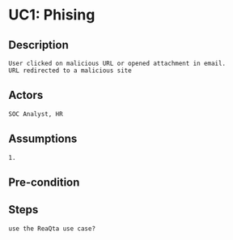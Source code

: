 # UC1: Phising
## Description
	User clicked on malicious URL or opened attachment in email.
	URL redirected to a malicious site 
## Actors
	SOC Analyst, HR
## Assumptions
	1. 
## Pre-condition
	
## Steps
	
	use the ReaQta use case?